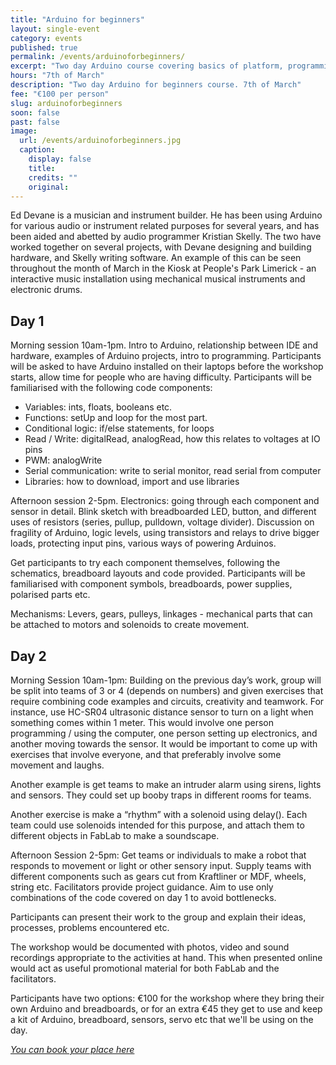 ```yaml
---
title: "Arduino for beginners"
layout: single-event
category: events
published: true
permalink: /events/arduinoforbeginners/
excerpt: "Two day Arduino course covering basics of platform, programming, electronics and participant led project work with an emphasis on physical interaction by Ed Devane and Kristian Skelly"
hours: "7th of March"
description: "Two day Arduino for beginners course. 7th of March"
fee: "€100 per person"
slug: arduinoforbeginners
soon: false
past: false
image:
  url: /events/arduinoforbeginners.jpg
  caption:
    display: false
    title: 
    credits: ""
    original: 
---
```


Ed Devane is a musician and instrument builder. He has been using Arduino for various audio or instrument related purposes for several years, and has been aided and abetted by audio programmer Kristian Skelly. The two have worked together on several projects, with Devane designing and building hardware, and Skelly writing software. An example of this can be seen throughout the month of March in the Kiosk at People's Park Limerick - an interactive music installation using mechanical musical instruments and electronic drums.

## Day 1

Morning session 10am-1pm. Intro to Arduino, relationship between IDE and hardware, examples of Arduino projects, intro to programming. Participants will be asked to have Arduino installed on their laptops before the workshop starts, allow time for people who are having difficulty. Participants will be familiarised with the following code components:
 - Variables: ints, floats, booleans etc.
 - Functions: setUp and loop for the most part. 
 - Conditional logic: if/else statements, for loops
 - Read / Write: digitalRead, analogRead, how this relates to voltages at IO pins
 - PWM: analogWrite
 - Serial communication: write to serial monitor, read serial from computer
 - Libraries: how to download, import and use libraries 

Afternoon session 2-5pm. Electronics: going through each component and sensor in detail. 
Blink sketch with breadboarded LED, button, and different uses of resistors (series, pullup, pulldown, voltage divider). Discussion on fragility of Arduino, logic levels, using transistors and relays to drive bigger loads, protecting input pins, various ways of powering Arduinos. 

Get participants to try each component themselves, following the schematics, breadboard layouts and code provided. Participants will be familiarised with component symbols, breadboards, power supplies, polarised parts etc.

Mechanisms: Levers, gears, pulleys, linkages - mechanical parts that can be attached to motors and solenoids to create movement.



## Day 2

Morning Session 10am-1pm: Building on the previous day’s work, group will be split into teams of 3 or 4 (depends on numbers) and given exercises that require combining code examples and circuits, creativity and teamwork. For instance, use HC-SR04 ultrasonic distance sensor to turn on a light when something comes within 1 meter. This would involve one person programming / using the computer, one person setting up electronics, and another moving towards the sensor. It would be important to come up with exercises that involve everyone, and that preferably involve some movement and laughs. 

Another example is get teams to make an intruder alarm using sirens, lights and sensors. They could set up booby traps in different rooms for teams.

Another exercise is make a “rhythm” with a solenoid using delay(). Each team could use solenoids intended for this purpose, and attach them to different objects in FabLab to make a soundscape.


Afternoon Session 2-5pm: Get teams or individuals to make a robot that responds to movement or light or other sensory input. Supply teams with different components such as gears cut from Kraftliner or MDF, wheels, string etc. Facilitators provide project guidance. Aim to use only combinations of the code covered on day 1 to avoid bottlenecks.

Participants can present their work to the group and explain their ideas, processes, problems encountered etc.

The workshop would be documented with photos, video and sound recordings appropriate to the activities at hand. This when presented online would act as useful promotional material for both FabLab and the facilitators.

Participants have two options: €100 for the workshop where they bring their own Arduino and breadboards, or for an extra €45 they get to use and keep a kit of Arduino, breadboard, sensors, servo etc that we'll be using on the day.

*[You can book your place here](http://fablablimerick.ticketleap.com/arduinoforbeginners/)*